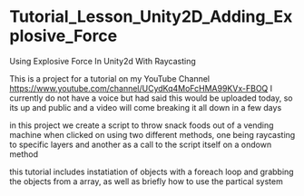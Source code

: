 # Tutorial_Lesson_Unity2D_Adding_Explosive_Force
 Using Explosive Force In Unity2d  With Raycasting 

This is a project for a tutorial on my YouTube Channel https://www.youtube.com/channel/UCydKq4MoFcHMA99KVx-FBOQ 
I currently do not have a voice but had said this would be uploaded today, so its up and public and a video will come breaking it all down in a few days 


in this project we create a script to throw snack foods out of a vending machine when clicked on using two different methods, one being raycasting to specific layers and another as a call to the script itself on a ondown method

this tutorial includes instatiation of objects with a foreach loop and grabbing the objects from a array, as well as briefly how to use the partical system 
